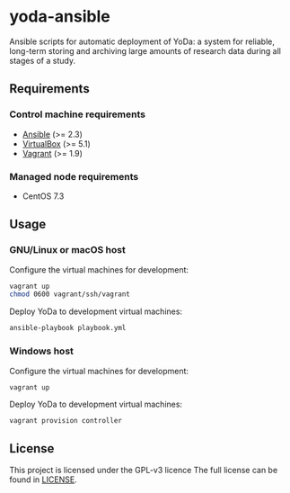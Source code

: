 yoda-ansible
============
Ansible scripts for automatic deployment of YoDa: a system for reliable, long-term storing and archiving large amounts of research data during all stages of a study.

Requirements
------------
### Control machine requirements
* [Ansible](https://docs.ansible.com/ansible/intro_installation.html) (>= 2.3)
* [VirtualBox](https://www.virtualbox.org/manual/ch02.html) (>= 5.1)
* [Vagrant](https://www.vagrantup.com/docs/installation/) (>= 1.9)

### Managed node requirements
* CentOS 7.3

Usage
-----
### GNU/Linux or macOS host
Configure the virtual machines for development:
```bash
vagrant up
chmod 0600 vagrant/ssh/vagrant
```

Deploy YoDa to development virtual machines:
```bash
ansible-playbook playbook.yml
```

### Windows host
Configure the virtual machines for development:
```bash
vagrant up
```

Deploy YoDa to development virtual machines:
```
vagrant provision controller
```

License
-------
This project is licensed under the GPL-v3 licence
The full license can be found in [LICENSE](LICENSE).

